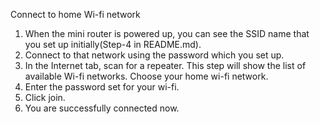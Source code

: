 Connect to home Wi-fi network

1. When the mini router is powered up, you can see the SSID name that you set up initially(Step-4 in README.md).
2. Connect to that network using the password which you set up.
3. In the Internet tab, scan for a repeater. This step will show the list of available Wi-fi networks. 
	Choose your home wi-fi network.
4. Enter the password set for your wi-fi.
5. Click join.
6. You are successfully connected now.
